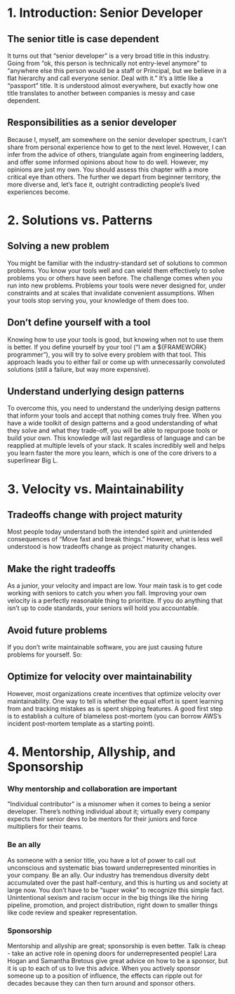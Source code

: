 # 1. Introduction: Senior Developer

## The senior title is case dependent

It turns out that “senior developer” is a very broad title in this industry. Going from “ok, this person is technically not entry-level anymore” to “anywhere else this person would be a staff or Principal, but we believe in a flat hierarchy and call everyone senior. Deal with it.” It’s a little like a “passport” title. It is understood almost everywhere, but exactly how one title translates to another between companies is messy and case dependent.

## Responsibilities as a senior developer

Because I, myself, am somewhere on the senior developer spectrum, I can’t share from personal experience how to get to the next level. However, I can infer from the advice of others, triangulate again from engineering ladders, and offer some informed opinions about how to do well. However, my opinions are just my own. You should assess this chapter with a more critical eye than others. The further we depart from beginner territory, the more diverse and, let’s face it, outright contradicting people’s lived experiences become.


# 2. Solutions vs. Patterns

## Solving a new problem

You might be familiar with the industry-standard set of solutions to common problems. You know your tools well and can wield them effectively to solve problems you or others have seen before. The challenge comes when you run into new problems. Problems your tools were never designed for, under constraints and at scales that invalidate convenient assumptions. When your tools stop serving you, your knowledge of them does too.

## Don’t define yourself with a tool

Knowing how to use your tools is good, but knowing when not to use them is better. If you define yourself by your tool (“I am a ${FRAMEWORK} programmer”), you will try to solve every problem with that tool. This approach leads you to either fail or come up with unnecessarily convoluted solutions (still a failure, but way more expensive).

## Understand underlying design patterns

To overcome this, you need to understand the underlying design patterns that inform your tools and accept that nothing comes truly free. When you have a wide toolkit of design patterns and a good understanding of what they solve and what they trade-off, you will be able to repurpose tools or build your own. This knowledge will last regardless of language and can be reapplied at multiple levels of your stack. It scales incredibly well and helps you learn faster the more you learn, which is one of the core drivers to a superlinear Big L.


# 3. Velocity vs. Maintainability

## Tradeoffs change with project maturity

Most people today understand both the intended spirit and unintended consequences of “Move fast and break things.” However, what is less well understood is how tradeoffs change as project maturity changes.

## Make the right tradeoffs

As a junior, your velocity and impact are low. Your main task is to get code working with seniors to catch you when you fall. Improving your own velocity is a perfectly reasonable thing to prioritize. If you do anything that isn’t up to code standards, your seniors will hold you accountable.

## Avoid future problems

If you don’t write maintainable software, you are just causing future problems for yourself. So:

## Optimize for velocity over maintainability

However, most organizations create incentives that optimize velocity over maintainability. One way to tell is whether the equal effort is spent learning from and tracking mistakes as is spent shipping features. A good first step is to establish a culture of blameless post-mortem (you can borrow AWS’s incident post-mortem template as a starting point).

# 4. Mentorship, Allyship, and Sponsorship

### Why mentorship and collaboration are important

"Individual contributor" is a misnomer when it comes to being a senior developer. There’s nothing individual about it; virtually every company expects their senior devs to be mentors for their juniors and force multipliers for their teams.

### Be an ally

As someone with a senior title, you have a lot of power to call out unconscious and systematic bias toward underrepresented minorities in your company. Be an ally. Our industry has tremendous diversity debt accumulated over the past half-century, and this is hurting us and society at large now. You don’t have to be “super woke” to recognize this simple fact. Unintentional sexism and racism occur in the big things like the hiring pipeline, promotion, and project distribution, right down to smaller things like code review and speaker representation.

### Sponsorship

Mentorship and allyship are great; sponsorship is even better. Talk is cheap - take an active role in opening doors for underrepresented people! Lara Hogan and Samantha Bretous give great advice on how to be a sponsor, but it is up to each of us to live this advice. When you actively sponsor someone up to a position of influence, the effects can ripple out for decades because they can then turn around and sponsor others.
